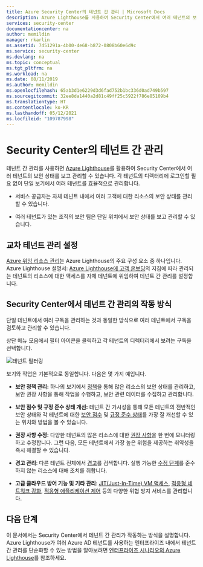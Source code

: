 ```yaml
---
title: Azure Security Center의 테넌트 간 관리 | Microsoft Docs
description: Azure Lighthouse를 사용하여 Security Center에서 여러 테넌트의 보안 상태를 관리하기 위해 테넌트 간 관리를 설정하는 방법을 알아봅니다.
services: security-center
documentationcenter: na
author: memildin
manager: rkarlin
ms.assetid: 7d51291a-4b00-4e68-b872-0808b60e6d9c
ms.service: security-center
ms.devlang: na
ms.topic: conceptual
ms.tgt_pltfrm: na
ms.workload: na
ms.date: 08/11/2019
ms.author: memildin
ms.openlocfilehash: 65ab3d1e6229d3d6fad752b1bc336d0ad749b597
ms.sourcegitcommit: 32ee8da1440a2d81c49ff25c5922f786e85109b4
ms.translationtype: HT
ms.contentlocale: ko-KR
ms.lasthandoff: 05/12/2021
ms.locfileid: "109787998"
---
```

# <a name="cross-tenant-management-in-security-center"></a>Security Center의 테넌트 간 관리

테넌트 간 관리를 사용하면 [Azure Lighthouse](../lighthouse/overview.md)를 활용하여 Security Center에서 여러 테넌트의 보안 상태를 보고 관리할 수 있습니다. 각 테넌트의 디렉터리에 로그인할 필요 없이 단일 보기에서 여러 테넌트를 효율적으로 관리합니다.

- 서비스 공급자는 자체 테넌트 내에서 여러 고객에 대한 리소스의 보안 상태를 관리할 수 있습니다.

- 여러 테넌트가 있는 조직의 보안 팀은 단일 위치에서 보안 상태를 보고 관리할 수 있습니다.

## <a name="set-up-cross-tenant-management"></a>교차 테넌트 관리 설정

[Azure 위임 리소스 관리](../lighthouse/concepts/architecture.md)는 Azure Lighthouse의 주요 구성 요소 중 하나입니다. Azure Lighthouse 설명서: [Azure Lighthouse에 고객 온보딩](../lighthouse/how-to/onboard-customer.md)의 지침에 따라 관리되는 테넌트의 리소스에 대한 액세스를 자체 테넌트에 위임하여 테넌트 간 관리를 설정합니다.


## <a name="how-does-cross-tenant-management-work-in-security-center"></a>Security Center에서 테넌트 간 관리의 작동 방식

단일 테넌트에서 여러 구독을 관리하는 것과 동일한 방식으로 여러 테넌트에서 구독을 검토하고 관리할 수 있습니다.

상단 메뉴 모음에서 필터 아이콘을 클릭하고 각 테넌트의 디렉터리에서 보려는 구독을 선택합니다.

  ![테넌트 필터링](./media/security-center-cross-tenant-management/cross-tenant-filter.png)

보기와 작업은 기본적으로 동일합니다. 다음은 몇 가지 예입니다.

- **보안 정책 관리:** 하나의 보기에서 [정책](tutorial-security-policy.md)을 통해 많은 리소스의 보안 상태를 관리하고, 보안 권장 사항을 통해 작업을 수행하고, 보안 관련 데이터를 수집하고 관리합니다.
- **보안 점수 및 규정 준수 상태 개선:** 테넌트 간 가시성을 통해 모든 테넌트의 전반적인 보안 상태와 각 테넌트에 대한 [보안 점수](secure-score-security-controls.md) 및 [규정 준수 상태](security-center-compliance-dashboard.md)를 가장 잘 개선할 수 있는 위치와 방법을 볼 수 있습니다.
- **권장 사항 수정:** 다양한 테넌트의 많은 리소스에 대한 [권장 사항](security-center-recommendations.md)을 한 번에 모니터링하고 수정합니다. 그런 다음, 모든 테넌트에서 가장 높은 위험을 제공하는 취약성을 즉시 해결할 수 있습니다.
- **경고 관리**: 다른 테넌트 전체에서 [경고](security-center-alerts-overview.md)를 검색합니다. 실행 가능한 [수정 단계](security-center-managing-and-responding-alerts.md)를 준수하지 않는 리소스에 대해 조치를 취합니다.

- **고급 클라우드 방어 기능 및 기타 관리**: [JIT(Just-In-Time) VM 액세스](security-center-just-in-time.md), [적응형 네트워크 강화](security-center-adaptive-network-hardening.md), [적응형 애플리케이션 제어](security-center-adaptive-application.md) 등의 다양한 위협 방지 서비스를 관리합니다.
 
## <a name="next-steps"></a>다음 단계
이 문서에서는 Security Center에서 테넌트 간 관리가 작동하는 방식을 설명합니다. Azure Lighthouse가 여러 Azure AD 테넌트를 사용하는 엔터프라이즈 내에서 테넌트 간 관리를 단순화할 수 있는 방법을 알아보려면 [엔터프라이즈 시나리오의 Azure Lighthouse](../lighthouse/concepts/enterprise.md)를 참조하세요.
